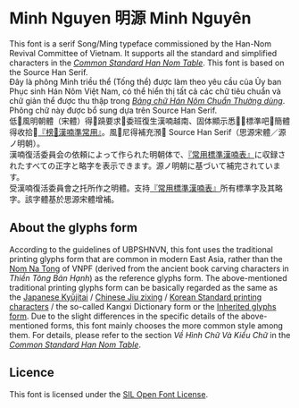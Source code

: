 # Minh Nguyen 明源 Minh Nguyên
This font is a serif Song/Ming typeface commissioned by the Han-Nom Revival Committee of Vietnam. It supports all the standard and simplified characters in the [*Common Standard Han Nom Table*](http://www.hannom-rcv.org/wi/index.php/%E6%A8%99%E6%BA%96%E5%8C%96:%E6%A6%9C%F0%A1%A8%B8%E6%BC%A2%E5%96%83%E6%BA%96). This font is based on the Source Han Serif.  
Đây là phông Minh triều thể (Tống thể) được làm theo yêu cầu của Ủy ban Phục sinh Hán Nôm Việt Nam, có thể hiển thị tất cả các chữ tiêu chuẩn và chữ giản thể được thu thập trong [*Bảng chữ Hán Nôm Chuẩn Thường dùng*](http://www.hannom-rcv.org/wi/index.php/%E6%A8%99%E6%BA%96%E5%8C%96:%E6%A6%9C%F0%A1%A8%B8%E6%BC%A2%E5%96%83%E6%BA%96). Phông chữ này được bổ sung dựa trên Source Han Serif.  
低𱺵風明朝體（宋體）得𫜵蹺要求𧵑委班復生漢喃越南、固体顯示悉𪥘󠄁𡨸標準吧𡨸簡體得收拾𥪝[『榜𡨸漢喃準常用』](http://www.hannom-rcv.org/wi/index.php/%E6%A8%99%E6%BA%96%E5%8C%96:%E6%A6%9C%F0%A1%A8%B8%E6%BC%A2%E5%96%83%E6%BA%96)。風𡨸尼得補充澦𨑗 Source Han Serif（思源宋體／源ノ明朝）。  
漢喃復活委員会の依頼によって作られた明朝体で、[『常用標準漢喃表』](http://www.hannom-rcv.org/wi/index.php/%E6%A8%99%E6%BA%96%E5%8C%96:%E6%A6%9C%F0%A1%A8%B8%E6%BC%A2%E5%96%83%E6%BA%96)に収録されたすべての正字と略字を表示できます。源ノ明朝に基づいて補完されています。  
受漢喃復活委員會之托所作之明體。支持[『常用標準漢喃表』](http://www.hannom-rcv.org/wi/index.php/%E6%A8%99%E6%BA%96%E5%8C%96:%E6%A6%9C%F0%A1%A8%B8%E6%BC%A2%E5%96%83%E6%BA%96)所有標準字及其略字。該字體基於思源宋體增補。  

## About the glyphs form
According to the guidelines of UBPSHNVN, this font uses the traditional printing glyphs form that are common in modern East Asia, rather than the [Nom Na Tong](https://github.com/nomfoundation/font) of VNPF (derived from the ancient book carving characters in *Thiền Tông Bản Hạnh*) as the reference glyphs form. The above-mentioned traditional printing glyphs form can be basically regarded as the same as the [Japanese Kyūjitai](https://en.wikipedia.org/wiki/Ky%C5%ABjitai) / [Chinese Jiu zixing](https://en.wikipedia.org/wiki/Jiu_zixing) / [Korean Standard printing characters](https://en.wikipedia.org/wiki/Jiu_zixing#Standard_printing_characters_in_Korea) / the so-called Kangxi Dictionary form or the [Inherited glyphs form](https://en.wikipedia.org/wiki/Jiu_zixing#Checklist_of_Inherited_Glyphs). Due to the slight differences in the specific details of the above-mentioned forms, this font mainly chooses the more common style among them. For details, please refer to the section *Về Hình Chữ Và Kiểu Chữ* in the [*Common Standard Han Nom Table*](http://www.hannom-rcv.org/wi/index.php/%E6%A8%99%E6%BA%96%E5%8C%96:%E6%A6%9C%F0%A1%A8%B8%E6%BC%A2%E5%96%83%E6%BA%96).

## Licence

This font is licensed under the [SIL Open Font License](https://scripts.sil.org/cms/scripts/page.php?site_id=nrsi&id=OFL).
